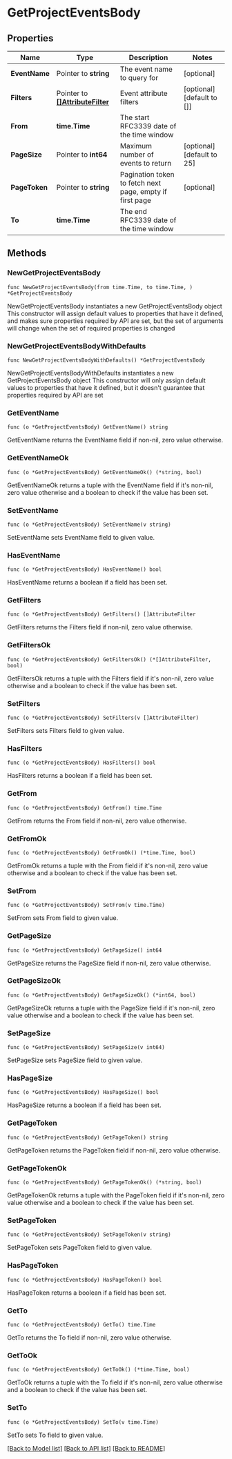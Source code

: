 # GetProjectEventsBody

## Properties

Name | Type | Description | Notes
------------ | ------------- | ------------- | -------------
**EventName** | Pointer to **string** | The event name to query for | [optional] 
**Filters** | Pointer to [**[]AttributeFilter**](AttributeFilter.md) | Event attribute filters | [optional] [default to []]
**From** | **time.Time** | The start RFC3339 date of the time window | 
**PageSize** | Pointer to **int64** | Maximum number of events to return | [optional] [default to 25]
**PageToken** | Pointer to **string** | Pagination token to fetch next page, empty if first page | [optional] 
**To** | **time.Time** | The end RFC3339 date of the time window | 

## Methods

### NewGetProjectEventsBody

`func NewGetProjectEventsBody(from time.Time, to time.Time, ) *GetProjectEventsBody`

NewGetProjectEventsBody instantiates a new GetProjectEventsBody object
This constructor will assign default values to properties that have it defined,
and makes sure properties required by API are set, but the set of arguments
will change when the set of required properties is changed

### NewGetProjectEventsBodyWithDefaults

`func NewGetProjectEventsBodyWithDefaults() *GetProjectEventsBody`

NewGetProjectEventsBodyWithDefaults instantiates a new GetProjectEventsBody object
This constructor will only assign default values to properties that have it defined,
but it doesn't guarantee that properties required by API are set

### GetEventName

`func (o *GetProjectEventsBody) GetEventName() string`

GetEventName returns the EventName field if non-nil, zero value otherwise.

### GetEventNameOk

`func (o *GetProjectEventsBody) GetEventNameOk() (*string, bool)`

GetEventNameOk returns a tuple with the EventName field if it's non-nil, zero value otherwise
and a boolean to check if the value has been set.

### SetEventName

`func (o *GetProjectEventsBody) SetEventName(v string)`

SetEventName sets EventName field to given value.

### HasEventName

`func (o *GetProjectEventsBody) HasEventName() bool`

HasEventName returns a boolean if a field has been set.

### GetFilters

`func (o *GetProjectEventsBody) GetFilters() []AttributeFilter`

GetFilters returns the Filters field if non-nil, zero value otherwise.

### GetFiltersOk

`func (o *GetProjectEventsBody) GetFiltersOk() (*[]AttributeFilter, bool)`

GetFiltersOk returns a tuple with the Filters field if it's non-nil, zero value otherwise
and a boolean to check if the value has been set.

### SetFilters

`func (o *GetProjectEventsBody) SetFilters(v []AttributeFilter)`

SetFilters sets Filters field to given value.

### HasFilters

`func (o *GetProjectEventsBody) HasFilters() bool`

HasFilters returns a boolean if a field has been set.

### GetFrom

`func (o *GetProjectEventsBody) GetFrom() time.Time`

GetFrom returns the From field if non-nil, zero value otherwise.

### GetFromOk

`func (o *GetProjectEventsBody) GetFromOk() (*time.Time, bool)`

GetFromOk returns a tuple with the From field if it's non-nil, zero value otherwise
and a boolean to check if the value has been set.

### SetFrom

`func (o *GetProjectEventsBody) SetFrom(v time.Time)`

SetFrom sets From field to given value.


### GetPageSize

`func (o *GetProjectEventsBody) GetPageSize() int64`

GetPageSize returns the PageSize field if non-nil, zero value otherwise.

### GetPageSizeOk

`func (o *GetProjectEventsBody) GetPageSizeOk() (*int64, bool)`

GetPageSizeOk returns a tuple with the PageSize field if it's non-nil, zero value otherwise
and a boolean to check if the value has been set.

### SetPageSize

`func (o *GetProjectEventsBody) SetPageSize(v int64)`

SetPageSize sets PageSize field to given value.

### HasPageSize

`func (o *GetProjectEventsBody) HasPageSize() bool`

HasPageSize returns a boolean if a field has been set.

### GetPageToken

`func (o *GetProjectEventsBody) GetPageToken() string`

GetPageToken returns the PageToken field if non-nil, zero value otherwise.

### GetPageTokenOk

`func (o *GetProjectEventsBody) GetPageTokenOk() (*string, bool)`

GetPageTokenOk returns a tuple with the PageToken field if it's non-nil, zero value otherwise
and a boolean to check if the value has been set.

### SetPageToken

`func (o *GetProjectEventsBody) SetPageToken(v string)`

SetPageToken sets PageToken field to given value.

### HasPageToken

`func (o *GetProjectEventsBody) HasPageToken() bool`

HasPageToken returns a boolean if a field has been set.

### GetTo

`func (o *GetProjectEventsBody) GetTo() time.Time`

GetTo returns the To field if non-nil, zero value otherwise.

### GetToOk

`func (o *GetProjectEventsBody) GetToOk() (*time.Time, bool)`

GetToOk returns a tuple with the To field if it's non-nil, zero value otherwise
and a boolean to check if the value has been set.

### SetTo

`func (o *GetProjectEventsBody) SetTo(v time.Time)`

SetTo sets To field to given value.



[[Back to Model list]](../README.md#documentation-for-models) [[Back to API list]](../README.md#documentation-for-api-endpoints) [[Back to README]](../README.md)



